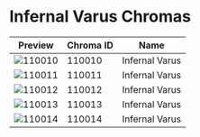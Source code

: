 # Infernal Varus Chromas

| Preview | Chroma ID | Name |
|---------|-----------|------|
| ![110010](https://raw.communitydragon.org/latest/plugins/rcp-be-lol-game-data/global/default/v1/champion-chroma-images/110/110010.png) | 110010 | Infernal Varus |
| ![110011](https://raw.communitydragon.org/latest/plugins/rcp-be-lol-game-data/global/default/v1/champion-chroma-images/110/110011.png) | 110011 | Infernal Varus |
| ![110012](https://raw.communitydragon.org/latest/plugins/rcp-be-lol-game-data/global/default/v1/champion-chroma-images/110/110012.png) | 110012 | Infernal Varus |
| ![110013](https://raw.communitydragon.org/latest/plugins/rcp-be-lol-game-data/global/default/v1/champion-chroma-images/110/110013.png) | 110013 | Infernal Varus |
| ![110014](https://raw.communitydragon.org/latest/plugins/rcp-be-lol-game-data/global/default/v1/champion-chroma-images/110/110014.png) | 110014 | Infernal Varus |